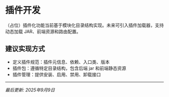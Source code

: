 # 插件开发

（占位）插件化功能当前基于模块化目录结构实现。未来可引入插件加载器，支持动态加载 JAR、前端资源和路由配置。

## 建议实现方式

- 定义插件规范：插件元信息、依赖、入口类、版本
- 插件包：遵循特定目录结构，包含后端 jar 和前端静态资源
- 插件管理：提供安装、启用、禁用、卸载接口

---

*最后更新: 2025年9月9日*

